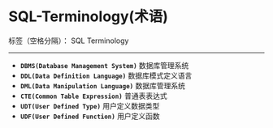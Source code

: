 # SQL-Terminology(术语)

标签（空格分隔）： SQL Terminology

---
 - **`DBMS(Database Management System)`** 数据库管理系统
 - **`DDL(Data Definition Language)`** 数据库模式定义语言
 - **`DML(Data Manipulation Language)`** 数据库管理系统
 - **`CTE(Common Table Expression)`** 普通表表达式
 - **`UDT(User Defined Type)`** 用户定义数据类型
 - **`UDF(User Defined Function)`** 用户定义函数